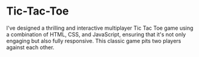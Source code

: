 # Tic-Tac-Toe
 I've designed a thrilling and interactive multiplayer Tic Tac Toe game using a combination of HTML, CSS, and JavaScript, ensuring that it's not only engaging but also fully responsive. This classic game pits two players against each other.
